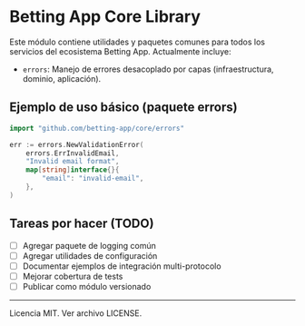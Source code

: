 # Betting App Core Library

Este módulo contiene utilidades y paquetes comunes para todos los servicios del ecosistema Betting App. Actualmente incluye:

- `errors`: Manejo de errores desacoplado por capas (infraestructura, dominio, aplicación).

## Ejemplo de uso básico (paquete errors)

```go
import "github.com/betting-app/core/errors"

err := errors.NewValidationError(
    errors.ErrInvalidEmail,
    "Invalid email format",
    map[string]interface{}{
        "email": "invalid-email",
    },
)
```

## Tareas por hacer (TODO)

- [ ] Agregar paquete de logging común
- [ ] Agregar utilidades de configuración
- [ ] Documentar ejemplos de integración multi-protocolo
- [ ] Mejorar cobertura de tests
- [ ] Publicar como módulo versionado

---

Licencia MIT. Ver archivo LICENSE. 